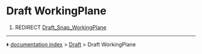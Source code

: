 # Draft WorkingPlane
1.  REDIRECT [Draft_Snap_WorkingPlane](Draft_Snap_WorkingPlane.md)



---
⏵ [documentation index](../README.md) > [Draft](Draft_Workbench.md) > Draft WorkingPlane

